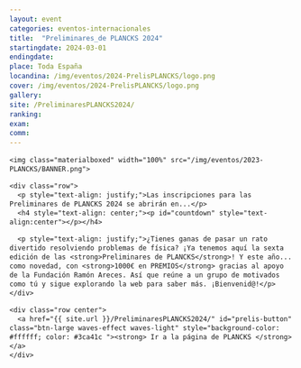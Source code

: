 ```yaml
---
layout: event
categories: eventos-internacionales
title:  "Preliminares_de PLANCKS 2024"
startingdate: 2024-03-01
endingdate:
place: Toda España
locandina: /img/eventos/2024-PrelisPLANCKS/logo.png
cover: /img/eventos/2024-PrelisPLANCKS/logo.png
gallery:
site: /PreliminaresPLANCKS2024/
ranking: 
exam: 
comm: 
---
```


<div class="container">
  <div class="section">

<!-- HEADER -->
    <img class="materialboxed" width="100%" src="/img/eventos/2023-PLANCKS/BANNER.png">
    
<!-- COUNTDOWN -->
    <div class="row">  
      <p style="text-align: justify;">Las inscripciones para las Preliminares de PLANCKS 2024 se abrirán en...</p>
      <h4 style="text-align: center;"><p id="countdown" style="text-align:center"></p></h4>
      
<!-- INTRO -->
      <p style="text-align: justify;">¿Tienes ganas de pasar un rato divertido resolviendo problemas de física? ¡Ya tenemos aquí la sexta edición de las <strong>Preliminares de PLANCKS</strong>! Y este año... como novedad, con <strong>1000€ en PREMIOS</strong> gracias al apoyo de la Fundación Ramón Areces. Así que reúne a un grupo de motivados como tú y sigue explorando la web para saber más. ¡Bienvenid@!</p>
    </div>
      
<!-- BUTTONS -->
    <div class="row center">
      <a href="{{ site.url }}/PreliminaresPLANCKS2024/" id="prelis-button" class="btn-large waves-effect waves-light" style="background-color: #ffffff; color: #3ca41c "><strong> Ir a la página de PLANCKS </strong></a>
    </div>
  </div>
</div>      


<!-- TIMER SCRIPT -->
<script>
  // Set the date we're counting down to
  var countDownDate = new Date("Feb 15, 2024 12:30:00").getTime();

  // Update the count down every 1 second
  var x = setInterval(function() {

    // Get today's date and time
    var now = new Date().getTime();

    // Find the distance between now and the count down date
    var distance = countDownDate - now;

    // Time calculations for days, hours, minutes and seconds
    var days = Math.floor(distance / (1000 * 60 * 60 * 24));
    var hours = Math.floor((distance % (1000 * 60 * 60 * 24)) / (1000 * 60 * 60));
    var minutes = Math.floor((distance % (1000 * 60 * 60)) / (1000 * 60));
    var seconds = Math.floor((distance % (1000 * 60)) / 1000);

    // Output the result in an element with id="countdown"
    document.getElementById("countdown").innerHTML = days + "d " + hours + "h "
    + minutes + "m " + seconds + "s ";

    // If the count down is over, write some text
    if (distance < 0) {
      clearInterval(x);
      document.getElementById("countdown").innerHTML = "INSCRIPCIONES CERRADAS";
    }
  }, 1000);
</script>
